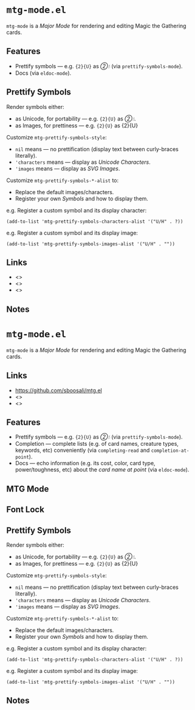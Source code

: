 # `mtg-mode.el`

`mtg-mode` is a *Major Mode* for rendering and editing Magic the Gathering cards.

## Features

* Prettify symbols — e.g. `{2}{U}` as *②💧* (via `prettify-symbols-mode`).
* Docs (via `eldoc-mode`).

## Prettify Symbols

Render symbols either:

* as Unicode, for portability — e.g. `{2}{U}` as *②💧*.
* as Images, for prettiness — e.g. `{2}{U}` as <span><abbr class="mtg-two-generic-mana">{2}</abbr><abbr class="mtg-blue-mana">{U}</abbr></span>

Customize `mtg-prettify-symbols-style`:

* `nil` means — no prettification (display text between curly-braces literally).
* `'characters` means — display as *Unicode Characters*.
* `'images` means — display as *SVG Images*.

Customize `mtg-prettify-symbols-*-alist` to:

* Replace the default images/characters.
* Register your own *Symbols* and how to display them.

e.g. Register a custom symbol and its display character:

``` elisp
(add-to-list 'mtg-prettify-symbols-characters-alist '("U/H" . ?))
```

e.g. Register a custom symbol and its display image:

``` elisp
(add-to-list 'mtg-prettify-symbols-images-alist '("U/H" . ""))
```

## Links

* <>
* <>
* <>

## Notes

> 






# `mtg-mode.el`

`mtg-mode` is a *Major Mode* for rendering and editing Magic the Gathering cards.

## Links

* <https://github.com/sboosali/mtg.el>
* <>
* <>

## Features

* Prettify symbols — e.g. `{2}{U}` as *②💧* (via `prettify-symbols-mode`).
* Completion — complete lists (e.g. of card names, creature types, keywords, etc) conveniently (via `completing-read` and `completion-at-point`).
* Docs — echo information (e.g. its cost, color, card type, power/toughness, etc) about the *card name at point* (via `eldoc-mode`).

## MTG Mode

## Font Lock



## Prettify Symbols

Render symbols either:

* as Unicode, for portability — e.g. `{2}{U}` as *②💧*.
* as Images, for prettiness — e.g. `{2}{U}` as <span><abbr class="mtg-two-generic-mana">{2}</abbr><abbr class="mtg-blue-mana">{U}</abbr></span>

Customize `mtg-prettify-symbols-style`:

* `nil` means — no prettification (display text between curly-braces literally).
* `'characters` means — display as *Unicode Characters*.
* `'images` means — display as *SVG Images*.

Customize `mtg-prettify-symbols-*-alist` to:

* Replace the default images/characters.
* Register your own *Symbols* and how to display them.

e.g. Register a custom symbol and its display character:

``` elisp
(add-to-list 'mtg-prettify-symbols-characters-alist '("U/H" . ?))
```

e.g. Register a custom symbol and its display image:

``` elisp
(add-to-list 'mtg-prettify-symbols-images-alist '("U/H" . ""))
```

## Notes

>




